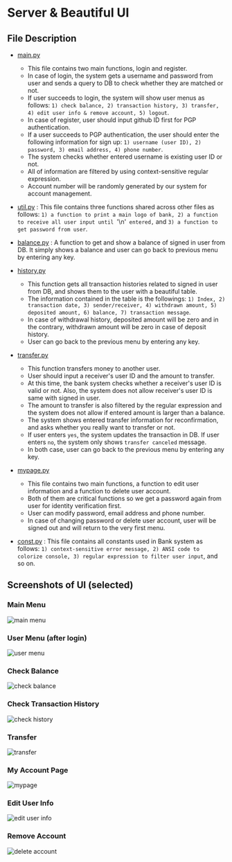 # Server & Beautiful UI
## File Description
* [main.py](main.py)
  * This file contains two main functions, login and register. 
  * In case of login, the system gets a username and password from user and sends a query to DB to check whether they are matched or not. 
  * If user succeeds to login, the system will show user menus as follows: `1) check balance, 2) transaction history, 3) transfer, 4) edit user info & remove account, 5) logout`.
  * In case of register, user should input github ID first for PGP authentication.
  * If a user succeeds to PGP authentication, the user should enter the following information for sign up: `1) username (user ID), 2) password, 3) email address, 4) phone number`.
  * The system checks whether entered username is existing user ID or not.
  * All of information are filtered by using context-sensitive regular expression.
  * Account number will be randomly generated by our system for account management.

* [util.py](util.py) : This file contains three functions shared across other files as follows: `1) a function to print a main logo of bank, 2) a function to receive all user input until `'\n'` entered,` and `3) a function to get password from user`.

* [balance.py](balance.py) : A function to get and show a balance of signed in user from DB. It simply shows a balance and user can go back to previous menu by entering any key.

* [history.py](history.py)
  * This function gets all transaction histories related to signed in user from DB, and shows them to the user with a beautiful table.
  * The information contained in the table is the followings: `1) Index, 2) transaction date, 3) sender/receiver, 4) withdrawn amount, 5) deposited amount, 6) balance, 7) transaction message`. 
  * In case of withdrawal history, deposited amount will be zero and in the contrary, withdrawn amount will be zero in case of deposit history. 
  * User can go back to the previous menu by entering any key.

* [transfer.py](transfer.py)
  * This function transfers money to another user. 
  * User should input a receiver's user ID and the amount to transfer. 
  * At this time, the bank system checks whether a receiver's user ID is valid or not. Also, the system does not allow receiver's user ID is same with signed in user. 
  * The amount to transfer is also filtered by the regular expression and the system does not allow if entered amount is larger than a balance. 
  * The system shows entered transfer information for reconfirmation, and asks whether you really want to transfer or not.
  * If user enters `yes`, the system updates the transaction in DB. If user enters `no`, the system only shows `transfer canceled` message. 
  * In both case, user can go back to the previous menu by entering any key.

* [mypage.py](mypage.py)
  * This file contains two main functions, a function to edit user information and a function to delete user account. 
  * Both of them are critical functions so we get a password again from user for identity verification first. 
  * User can modify password, email address and phone number.
  * In case of changing password or delete user account, user will be signed out and will return to the very first menu.

* [const.py](const.py) : This file contains all constants used in Bank system as follows: `1) context-sensitive error message, 2) ANSI code to colorize console, 3) regular expression to filter user input`, and so on.

## Screenshots of UI (selected)
### Main Menu
![main menu](./ref_image/main.png)
### User Menu (after login)
![user menu](./ref_image/usermenu.png)
### Check Balance
![check balance](./ref_image/balance.png)
### Check Transaction History
![check history](./ref_image/history.png)
### Transfer
![transfer](./ref_image/transfer.png)
### My Account Page
![mypage](./ref_image/mypage.png)
### Edit User Info
![edit user info](./ref_image/modify.png)
### Remove Account
![delete account](./ref_image/delete.png)

